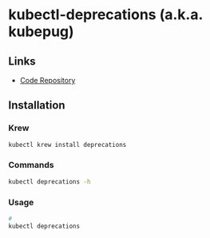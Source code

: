 # kubectl-deprecations (a.k.a. kubepug)

## Links

- [Code Repository](https://github.com/rikatz/kubepug)

## Installation

### Krew

```sh
kubectl krew install deprecations
```

### Commands

```sh
kubectl deprecations -h
```

### Usage

```sh
#
kubectl deprecations
```
